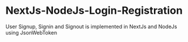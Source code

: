 # NextJs-NodeJs-Login-Registration
User Signup, Signin and Signout is implemented in NextJs and NodeJs using JsonWebToken
